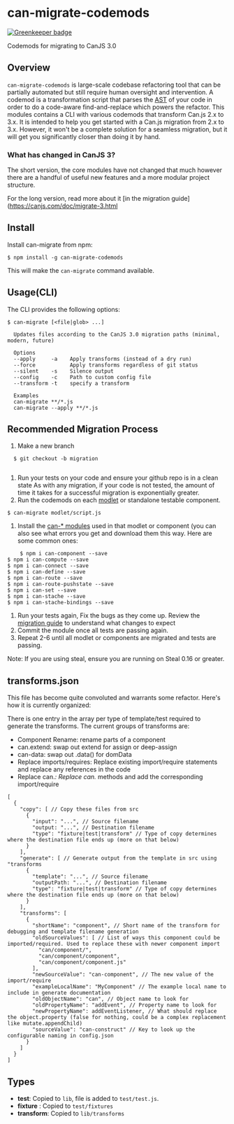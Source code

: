 # can-migrate-codemods

[![Greenkeeper badge](https://badges.greenkeeper.io/canjs/can-migrate-codemods.svg)](https://greenkeeper.io/)

Codemods for migrating to CanJS 3.0

## Overview

`can-migrate-codemods` is large-scale codebase refactoring tool that can be partially automated but still require human oversight and intervention. A codemod is a transformation script that parses the [AST]() of your code in order to do a code-aware find-and-replace which powers the refactor. This modules contains a CLI with various codemods that transform Can.js 2.x to 3.x. It is intended to help you get started with a Can.js migration from 2.x to 3.x. However, it won't be a complete solution for a seamless migration, but it will get you significantly closer than doing it by hand.

### What has changed in CanJS 3?

The short version, the core modules have not changed that much however there are a handful of useful new features and a more modular project structure.

For the long version, read more about it [in the migration guide](https://canjs.com/doc/migrate-3.html

## Install

Install can-migrate from npm:
  ```shell
  $ npm install -g can-migrate-codemods
  ```
This will make the `can-migrate` command available.

## Usage(CLI)

The CLI provides the following options:
```
$ can-migrate [<file|glob> ...]

  Updates files according to the CanJS 3.0 migration paths (minimal, modern, future)

  Options
  --apply     -a    Apply transforms (instead of a dry run)
  --force           Apply transforms regardless of git status
  --silent    -s    Silence output
  --config    -c    Path to custom config file
  --transform -t    specify a transform

  Examples
  can-migrate **/*.js
  can-migrate --apply **/*.js

```

## Recommended Migration Process

1. Make a new branch
```shell
  $ git checkout -b migration
  
``` 

1. Run your tests on your code and ensure your github repo is in a clean state
  As with any migration, if your code is not tested, the amount of time it takes for a successful migration is exponentially greater.
1. Run the codemods on each [modlet](https://www.bitovi.com/blog/modlet-workflows) or standalone testable component.
  ```shell
  $ can-migrate modlet/script.js
  ```
1. Install the [can-* modules](https://canjs.com/doc/api.html#ThecanPackage) used in that modlet or component (you can also see what errors you get and download them this way. Here are some common ones:
  ```shell
      $ npm i can-component --save
  $ npm i can-compute --save
  $ npm i can-connect --save
  $ npm i can-define --save
  $ npm i can-route --save
  $ npm i can-route-pushstate --save
  $ npm i can-set --save
  $ npm i can-stache --save
  $ npm i can-stache-bindings --save
  ```

1. Run your tests again, Fix the bugs as they come up.
  Review the [migration guide](https://canjs.com/doc/migrate-3.html) to understand what changes to expect
1. Commit the module once all tests are passing again.
1. Repeat 2-6 until all modlet or components are migrated and tests are passing.

Note: If you are using steal, ensure you are running on Steal 0.16 or greater.


## transforms.json

This file has become quite convoluted and warrants some refactor. Here's how it is currently organized:

There is one entry in the array per type of template/test required to generate the transforms. 
The current groups of transforms are:

- Component Rename: rename parts of a component
- can.extend: swap out extend for assign or deep-assign
- can-data: swap out .data() for domData
- Replace imports/requires: Replace existing import/require statements and replace any references in the code
- Replace can.*: Replace can.* methods and add the corresponding import/require


```
[
  {
    "copy": [ // Copy these files from src
      {
        "input": "...", // Source filename
        "output: "...", // Destination filename
        "type": "fixture|test|transform" // Type of copy determines where the destination file ends up (more on that below)
      }
    ],
    "generate": [ // Generate output from the template in src using "transforms
      {
        "template": "...", // Source filename
        "outputPath: "...", // Destination filename
        "type": "fixture|test|transform" // Type of copy determines where the destination file ends up (more on that below)
      }
    ],
    "transforms": [
      {
        "shortName": "component", // Short name of the transform for debugging and template filename generation
        "oldSourceValues": [ // List of ways this component could be imported/required. Used to replace these with newer component import
          "can/component/",
          "can/component/component",
          "can/component/component.js"
        ],
        "newSourceValue": "can-component", // The new value of the import/require
        "exampleLocalName": "MyComponent" // The example local name to include in generate documentation
        "oldObjectName": "can", // Object name to look for
        "oldPropertyName": "addEvent", // Property name to look for
        "newPropertyName": addEventListener, // What should replace the object.property (false for nothing, could be a complex replacement like mutate.appendChild)
        "sourceValue": "can-construct" // Key to look up the configurable naming in config.json
      }
    ]
  }
]
```

## Types

- __test__: Copied to `lib`, file is added to `test/test.js`.
- __fixture__ : Copied to `test/fixtures`
- __transform__: Copied to `lib/transforms`
